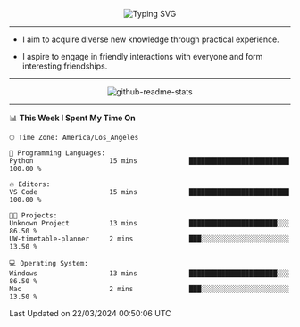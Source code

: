 <p align="center">
  <img src="https://readme-typing-svg.demolab.com?font=Fira+Code&weight=500&size=32&duration=2500&pause=1600&center=true&vCenter=true&random=false&width=1024&height=64&lines=Hi+there+%F0%9F%91%8B;I'm+delighted+you+could+make+it+here+%F0%9F%8E%89;I'm+Harry%2C+a+college+student+still+finding+my+way" alt="Typing SVG" />
</p>


---


- I aim to acquire diverse new knowledge through practical experience.

- I aspire to engage in friendly interactions with everyone and form interesting friendships.


---


<p align="center">
  <img src="https://github-readme-stats.vercel.app/api?username=Harry-Jing&show_icons=true" alt="github-readme-stats"/>
</p>


---

<!--START_SECTION:waka-->
📊 **This Week I Spent My Time On** 

```text
🕑︎ Time Zone: America/Los_Angeles

💬 Programming Languages: 
Python                   15 mins             █████████████████████████   100.00 % 

🔥 Editors: 
VS Code                  15 mins             █████████████████████████   100.00 % 

🐱‍💻 Projects: 
Unknown Project          13 mins             ██████████████████████░░░   86.50 % 
UW-timetable-planner     2 mins              ███░░░░░░░░░░░░░░░░░░░░░░   13.50 % 

💻 Operating System: 
Windows                  13 mins             ██████████████████████░░░   86.50 % 
Mac                      2 mins              ███░░░░░░░░░░░░░░░░░░░░░░   13.50 % 
```


 Last Updated on 22/03/2024 00:50:06 UTC
<!--END_SECTION:waka-->
